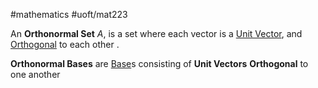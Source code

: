 #mathematics 
#uoft/mat223 

An **Orthonormal Set** $A$, is a set where each vector is a [Unit Vector](../MAT235/Notes/Unit%20Vector.md), and [Orthogonal](Orthogonal.md) to each other .

**Orthonormal Bases** are [Base](Base.md)s consisting of **Unit Vectors** **Orthogonal** to one another